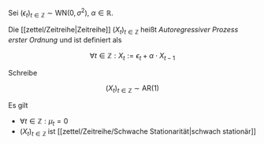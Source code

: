 Sei $(\epsilon_t)_{t \in \mathbb{Z}} \sim \text{WN}(0, \sigma^2)$, $\alpha \in \mathbb{R}$.

Die [[zettel/Zeitreihe|Zeitreihe]] $(X_t)_{t \in \mathbb{Z}}$ heißt *Autoregressiver Prozess erster Ordnung* und ist definiert als

$$
	\forall t \in \mathbb{Z} : X_t := \epsilon_t + \alpha \cdot X_{t-1}
$$

Schreibe

$$
	(X_t)_{t \in \mathbb{Z}} \sim \text{AR}(1)
$$

Es gilt
- $\forall t \in \mathbb{Z} : \mu_t = 0$
- $(X_t)_{t \in \mathbb{Z}}$ ist [[zettel/Zeitreihe/Schwache Stationarität|schwach stationär]]